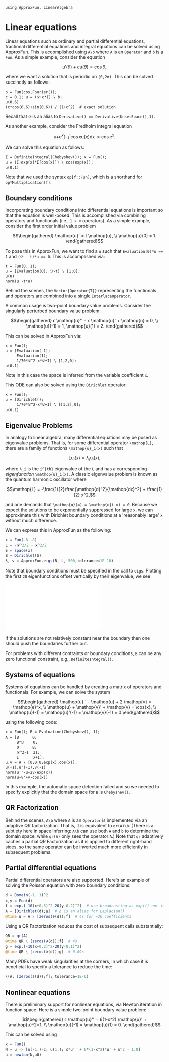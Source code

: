```@setup using-pkgs
using ApproxFun, LinearAlgebra
```

# Linear equations

Linear equations such as ordinary and partial differential equations, fractional differential equations and integral equations can be solved using ApproxFun.  This is accomplished using `A\b` where `A` is an `Operator` and `b` is a `Fun`.  As a simple example, consider the equation

```math
\mathop{u}'(θ) + c \mathop{u}(θ) = \cos{θ},
```

where we want a solution that is periodic on ``[0,2π)``.  This can be solved succinctly as follows:

```@repl using-pkgs
b = Fun(cos,Fourier());
c = 0.1; u = (𝒟+c*I) \ b;
u(0.6)
(c*cos(0.6)+sin(0.6)) / (1+c^2)  # exact solution
```

Recall that `𝒟` is an alias to `Derivative() == Derivative(UnsetSpace(),1)`.

As another example, consider the Fredholm integral equation

```math
\mathop{u} + \mathop{e}^x \int_{-1}^1 \cos{x} \mathop{u}(x) \mathop{dx} = \cos{\mathop{e}^x}.
```

We can solve this equation as follows:

```@repl using-pkgs
Σ = DefiniteIntegral(Chebyshev()); x = Fun();
u = (I+exp(x)*Σ[cos(x)]) \ cos(exp(x));
u(0.1)
```

Note that we used the syntax `op[f::Fun]`, which is a shorthand for `op*Multiplication(f)`.

## Boundary conditions

Incorporating boundary conditions into differential equations is important so that the equation is well-posed.  This is accomplished via combining operators and functionals (i.e., `1 × ∞` operators).  As a simple example, consider the first order initial value problem

```math
\begin{gathered}
    \mathop{u}' = t \mathop{u}, \\
    \mathop{u}(0) = 1.
\end{gathered}
```

To pose this in ApproxFun, we want to find a `u` such that `Evaluation(0)*u == 1` and `(𝒟 - t)*u == 0`.  This is accomplished via:

```@repl using-pkgs
t = Fun(0..1);
u = [Evaluation(0); 𝒟-t] \ [1;0];
u(0)
norm(u'-t*u)
```

Behind the scenes, the `Vector{Operator{T}}` representing the functionals and operators are combined into a single `InterlaceOperator`.

A common usage is two-point boundary value problems. Consider the singularly perturbed boundary value problem:

```math
\begin{gathered}
    ϵ \mathop{u}'' - x \mathop{u}' + \mathop{u} = 0, \\
    \mathop{u}(-1) = 1, \mathop{u}(1) = 2.
\end{gathered}
```

This can be solved in ApproxFun via:

```@repl using-pkgs
x = Fun();
u = [Evaluation(-1);
     Evaluation(1);
     1/70*𝒟^2-x*𝒟+I] \ [1,2,0];
u(0.1)
```

Note in this case the space is inferred from the variable coefficient `x`.

This ODE can also be solved using the `Dirichlet` operator:

```@repl using-pkgs
x = Fun();
u = [Dirichlet();
     1/70*𝒟^2-x*𝒟+I] \ [[1,2],0];
u(0.1)
```

## Eigenvalue Problems

In analogy to linear algebra, many differential equations may be posed as eigenvalue problems. That is, for some differential operator ``\mathop{L}``, there are a family of functions ``\mathop{u}_i(x)`` such that

```math
\mathop{L} \mathop{u}_i(x) = λ_i \mathop{u}_i(x),
```

where ``λ_i`` is the ``i^{th}`` eigenvalue of the ``L`` and has a corresponding *eigenfunction* ``\mathop{u}_i(x)``. A classic eigenvalue problem is known as the quantum harmonic oscillator where

```math
\mathop{L} = -\frac{1}{2}\frac{\mathop{d}^2}{\mathop{dx}^2} + \frac{1}{2} x^2,
```

and one demands that ``\mathop{u}(∞) = \mathop{u}(-∞) = 0``. Because we expect the solutions to be exponentially suppressed for large ``x``, we can approximate this with Dirichlet boundary conditions at a 'reasonably large' ``x`` without much difference.

We can express this in ApproxFun as the following:

```julia
x = Fun(-8..8)
L = -𝒟^2/2 + x^2/2
S = space(x)
B = Dirichlet(S)
λ, v = ApproxFun.eigs(B, L, 500,tolerance=1E-10)
```

Note that boundary conditions must be specified in the call to `eigs`. Plotting the first ``20`` eigenfunctions offset vertically by their eigenvalue, we see

![harmonic_eigs](../assets/Harmonic_eigs.pdf)

If the solutions are not relatively constant near the boundary then one should push the boundaries further out.

For problems with different contraints or boundary conditions, `B` can be any zero functional constraint, e.g., `DefiniteIntegral()`.

## Systems of equations

Systems of equations can be handled by creating a matrix of operators and functionals.  For example, we can solve the system

```math
\begin{gathered}
    \mathop{u}'' - \mathop{u} + 2 \mathop{v} = \mathop{e}^x,  \\
    \mathop{u} + \mathop{v}' + \mathop{v} = \cos{x}, \\
    \mathop{u}(-1) = \mathop{u}'(-1) = \mathop{v}(-1) = 0
\end{gathered}
```

using the following code:

```@repl using-pkgs
x = Fun(); B = Evaluation(Chebyshev(),-1);
A = [B      0;
     B*𝒟    0;
     0      B;
     𝒟^2-I  2I;
     I      𝒟+I];
u,v = A \ [0;0;0;exp(x);cos(x)];
u(-1),u'(-1),v(-1)
norm(u''-u+2v-exp(x))
norm(u+v'+v-cos(x))
```

In this example, the automatic space detection failed and so we needed to specify explicitly that the domain space for `B` is `Chebyshev()`.

## QR Factorization

Behind the scenes, `A\b` where `A` is an `Operator` is implemented via an adaptive QR factorization.  That is, it is equivalent to `qr(A)\b`.  (There is a subtlety here in space inferring: `A\b` can use both `A` and `b` to determine the domain space, while `qr(A)` only sees the operator `A`.)  Note that `qr` adaptively caches a partial QR Factorization
as it is applied to different right-hand sides, so the same operator can be inverted much more efficiently in subsequent problems.

## Partial differential equations

Partial differential operators are also supported.  Here's an example
of solving the Poisson equation with zero boundary conditions:

```julia
d = Domain(-1..1)^2
x,y = Fun(d)
f = exp.(-10(x+0.3)^2-20(y-0.2)^2)  # use broadcasting as exp(f) not implemented in 2D
A = [Dirichlet(d);Δ]  # Δ is an alias for Laplacian()
@time u = A \ [zeros(∂(d));f]  # 4s for ~3k coefficients
```

Using a QR Factorization reduces the cost of subsequent calls substantially:

```julia
QR = qr(A)
@time QR \ [zeros(∂(d));f]  # 4s
g = exp.(-10(x+0.2)^2-20(y-0.1)^2)
@time QR \ [zeros(∂(d));g]  # 0.09s
```

Many PDEs have weak singularities at the corners, in which case it is beneficial to specify a tolerance to reduce the time:

```julia
\(A, [zeros(∂(d));f]; tolerance=1E-6)
```

## Nonlinear equations

There is preliminary support for nonlinear equations, via Newton iteration in function space.  Here is a simple two-point boundary value problem:

```math
\begin{gathered}
    ϵ \mathop{u}'' + 6(1-x^2) \mathop{u}' + \mathop{u}^2=1, \\
    \mathop{u}(-1) = \mathop{u}(1) = 0.
\end{gathered}
```

This can be solved using

```julia
x = Fun()
N = u -> [u(-1.)-c; u(1.); ε*u'' + 6*(1-x^2)*u' + u^2 - 1.0]
u = newton(N,u0)
```
